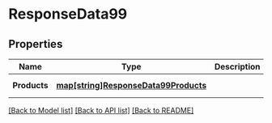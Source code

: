 # ResponseData99

## Properties
Name | Type | Description | Notes
------------ | ------------- | ------------- | -------------
**Products** | [**map[string]ResponseData99Products**](ResponseData99_products.md) |  | [default to null]

[[Back to Model list]](../README.md#documentation-for-models) [[Back to API list]](../README.md#documentation-for-api-endpoints) [[Back to README]](../README.md)

